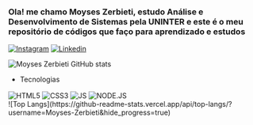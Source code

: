 
### Ola! me chamo Moyses Zerbieti, estudo Análise e Desenvolvimento de Sistemas pela UNINTER e este é o meu repositório de códigos que faço para aprendizado e estudos 

[![Instagram](https://img.shields.io/badge/Instagram-E4405F?style=for-the-badge&logo=instagram&logoColor=white)](https://www.instagram.com/_zerbietii/) [![Linkedin](https://img.shields.io/badge/LinkedIn-0077B5?style=for-the-badge&logo=linkedin&logoColor=white)](https://www.linkedin.com/in/moyses-zerbieti/)

![Moyses Zerbieti GitHub stats](https://github-readme-stats.vercel.app/api?username=Moyses-Zerbieti&show_icons=true&theme=radical)

 - Tecnologias
<div style = "display: inline_block">
<img align="center" alt= "HTML5" src= "https://img.shields.io/badge/HTML5-E34F26?style=for-the-badge&logo=html5&logoColor=white" />
   <img align="center" alt= "CSS3" src= "https://img.shields.io/badge/CSS3-1572B6?style=for-the-badge&logo=css3&logoColor=white" />
  <img align="center" alt= "JS" src= "https://img.shields.io/badge/JavaScript-F7DF1E?style=for-the-badge&logo=javascript&logoColor=black"/>
   <img align="center" alt= "NODE.JS" src= "https://img.shields.io/badge/Node.js-43853D?style=for-the-badge&logo=node.js&logoColor=white" />
</div>
![Top Langs](https://github-readme-stats.vercel.app/api/top-langs/?username=Moyses-Zerbieti&hide_progress=true)
